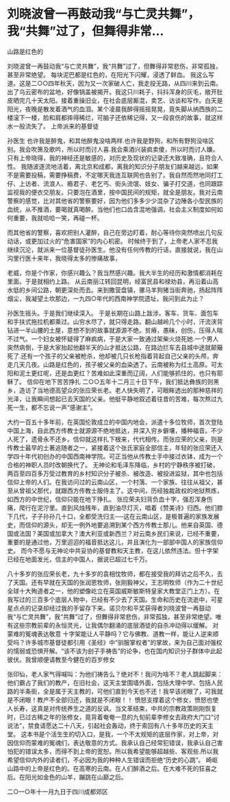 # 刘晓波曾一再鼓动我“与亡灵共舞”，我“共舞”过了，但舞得非常...

山路是红色的

刘晓波曾一再鼓动我“与亡灵共舞”，我“共舞”过了，但舞得非常悲伤，非常孤独，甚至非常绝望。 每块泥巴都是红色的，在阳光下闪耀，浸透了鲜血。 我这么写道。这是二○○四年秋天，因为又一次家破人亡，我走投无路，从四川来到云南。 出了乌云密布的盆地，好像锅盖被揭开。我这只川耗子，抖抖浑身的灰毛，敞开肚皮晒完几十天太阳。接着重操旧业，在社会底层厮混，卖艺、访谈和写作。白天是阳光，夜晚是散发着酒气的血泪。某个凌晨我醉得摇摇晃晃，竟失脚从纳西族的二楼滚下一楼，脸和肩都摔得稀烂，可脑子还依稀记得，又一段哀伤的故事，就这样水一般流失了。 上帝派来的基督徒

孙医生 也许我是醉鬼，和其他醉鬼没啥两样.也许我是野狗，和所有野狗没啥区别。我会吹箫及歌吟，所以时而讨人喜.我会乘酒兴装疯卖傻，所以时而讨人嫌。只有上帝晓得，我的神经还是敏感的，对历史及现状的记录还大致准确，且符合人性。 我随波逐流地活着，离北京和成都，离我的知识分子朋友们越来越远，如果不是需要投稿，需要挣稿费，不定哪天我连互联网也告别了。我自然而然地同打工仔、上访者、流浪人、瘾君子、老乞丐、街头流氓、妓女、骗子打交道，也同跟踪监视我的便衣交朋友。只要泡在酒里，按中国民间的规矩，就全是朋友。我对云南警察的感觉，比对其他省的警察要好，因为他们多多少少混杂了边陲各小型民族的血统，从不推酒，要喝就真喝醉。当他们也口齿含混地强调，社会主义制度如何如何重要，我就哈哈一笑，再碰一杯。

而其他省的警察，喜欢把别人灌醉，自己在旁边盯着，耐心等待你突然喷出几句反动话，或更加过火的“危害国家”的内心机密。 时候终于到了，上帝老人家不忍我继续沉沦，就派来一位基督徒孙医生。他没有任何传教的行话，直接就说，我在山沟里行医十来年，我晓得太多的惨痛故事，

老威，你是个作家，你感兴趣么？我当然感兴趣。我大半生的经历和激情都消耗在里面。于是就相约上路。 从云南丽江转回昆明，经富民县和禄劝县，再沿着山高水低的乡间公路，朝更深处而去。来到撒营盘镇，骡马羊狗猪当街奔驰，扬起阵阵烟尘，我凝望土坎那边，一九四○年代的西南神学院遗址，我问到此为止？

孙医生摇头。于是我们继续深入。 于是长期在山路上跋涉。客车、货车、面包车和手扶式拖拉机都乘过。山穷水尽了，就只得走路。翻山越岭几个小时，汗流浃背钻进一半山腰的土屋，意想不到的故事就源源不绝。贫瘠，愚昧，创伤，压得人喘不过气。一个妇女被怀疑得了麻疯病，于是大家一致通过架柴火烧死她.一个男人突然病倒，于是大家抬起他翻半天的山才抵达公路，在路边拦车去县城中途就颠簸死了.还有一个孩子的父亲被枪杀，他却被几只长枪指着背起自己父亲的头颅，奔走几天几夜。山路是红色的，孩子被父亲的血染透了。云南被称为红土高原。可太阳和泥土更红呢，还是血更红？苦难如此深重而辽阔，人们能够抓住的，也只有耶稣了。 信仰在地下苦苦挣扎 二○○五年十二月三十日下午，我们抵达彝族的则黑乡，造访了当地德高望众的张应荣长老。老人快失明了，可眼眸透出的那种慈祥的光泽，让我瞬间想起已去天国的父亲。他挺平静地叙述着往昔的苦难，每次熬过九死一生，都不忘说一声“感谢主”。

大约一百五十多年前，在英国伦敦成立的中国内地会，派遣十多位牧师，首次登陆中国上海，自此西方传教士就源源不绝地抵达，并深入穷乡僻壤，播种福音。不少人死了，遗骨永不还乡。信仰就这样扎下根来，代代相传。而张应荣的父亲，则是传教士最早的土著追随者之一，紧接着这个张氏家庭全部信主，年轻的张应荣还入学四十年代初创办的中国西南神学院。可正当他从传教士手中接过衣钵，成为一个合格的神职人员时改朝换代了。 无神论和毛泽东降临，乡村的宁静秩序被打破，两百至四百多万受过教育的乡村知识分子被杀、被改造、被投进监狱，其中也包括信仰上帝的人们。在我访问过的云南山区，一个村落、一个家族、往往从祖父，甚至从曾祖父那代，就跟西方传教士服侍主了。这中间，历经独裁政权的地狱熬炼，如西方的中世纪，信仰只能在地下挣扎。 张应荣夫妇背负血十字，强忍浑身伤痛，爬行在泥泞里。直到风烛残年，直到油尽灯灭，唱着《赞美诗》归西。他们膝下几代，子子孙孙几十口，全都受洗归主──这在云南山区，是极普遍的家族发展史，而信仰的源头，却无一例外地要追溯到某个西方传教士那儿。他来自英国、德国或法国？美国或加拿大？澳大利亚或新西兰？对云南乡民们来说，已经不重要，重要的是通过他，万里迢迢的福音抵达这儿，并且演化为一部部中国人的家族信仰史。 而今不愿与无神论中共妥协的基督教和天主教，在这儿依然违法。但十字架已经在地面发光，信主的中国人，据说已超过七千万。

八十多岁的张应荣长老，九十多岁的袁相忱牧师，都在接受我的拜访之后不久，去了天国。还有早就在天国的张润恩牧师，张刚毅神父，王志明牧师（作为二十世纪全球十大殉道者之一，他的塑像屹立在英国威斯敏斯特皇家大教堂正门上方）。在我写过的三百多个底层人物中，已经有不少去了天国。生命和历史在流逝中，可星星点点的记录却经过我的手留存下来。诺贝尔和平奖获得者刘晓波曾一再鼓动我“与亡灵共舞”，我“共舞”过了，但舞得非常悲伤，非常孤独，甚至非常绝望。唯有这些宗教前辈的永恒灵光，让我偶尔翻涌的底层酒徒的自杀冲动得以缓解。 对蒙难的冤魂表达敬意 十字架能让人平静吗？它与佛教、道教一样，能让人逆来顺受吗？许多城市基督徒都引用《圣经》中“驯服掌权者”的掌故，来为自己面对强权的懦弱或恐惧开解。“该不该为刽子手祷告”的论争，也在国内知识分子群体中此起彼伏。我曾顺便请教至今健在的百岁修女

张印仙，老人家气得喊叫：为他们祷告么？绝对不！我问为啥不？老人跳起脚来：他们霸占了我们的教产，在旧社会，这天主堂围墙外面，包括大理中学、包括人民路的半条街，全是属于天主教的，可他们直到今天也不还！我早该闭眼了，可我就是不闭眼！教产不全部归还，我就是不闭眼！！ 愤怒支撑着这个修女，愤怒也使人长寿，这真是对传统养生之道的反讽。当文革结束，中共的宗教政策刚刚恢复时，已过古稀之年的张修女，竟背着奄奄一息的九旬前辈李修女去政府大门口“讨说法”，禁食请愿达二十八天，引起社会轰动，终于索回有八十多年历史的天主堂。 这本书是个活生生的切入口，是我，一个不太规矩的底层作家，对上帝，对因信仰而蒙难的冤魂们，表达敬意的方式。我承认自己经常犯错误，我承认自己害怕犯的错误太多，而得不到上帝的宽恕。所以我希望能够超越些、客观些.所以我希望信仰内外的读者们，不必因为我的种种人生错误而拒绝“历史的心跳”。 崎岖山路中的上帝是红色的。在高寒的云南。在人们醉酒之后。在大难不死的狂喜之后。在阳光如金色的山羊，蹦跳在山巅之后。

二○一○年十一月九日于四川成都郊区